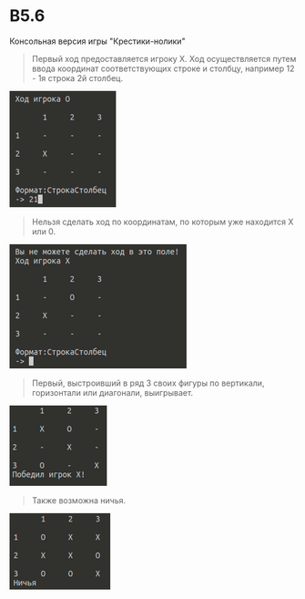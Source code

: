 # B5.6
Консольная версия игры "Крестики-нолики"

> Первый ход предоставляется игроку X.
Ход осуществляется путем ввода координат соответствующих строке и столбцу, например 12 - 1я строка 2й столбец.

![alt text](step-1.png)

> Нельзя сделать ход по координатам, по которым уже находится X или 0.

![alt text](step-2.png)

> Первый, выстроивший в ряд 3 своих фигуры по вертикали, горизонтали или диагонали, выигрывает.

![alt text](step-3.png)

> Также возможна ничья.

![alt text](step-4.png)
